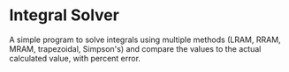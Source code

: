 # Integral Solver
A simple program to solve integrals using multiple methods (LRAM, RRAM, MRAM, trapezoidal, Simpson's) and compare the values to the actual calculated value, with percent error.
